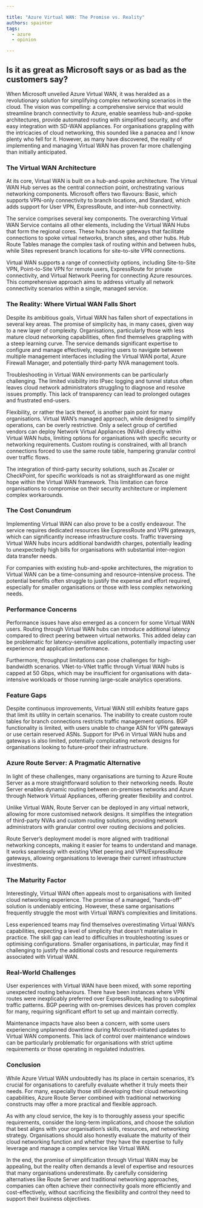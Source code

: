 ```yaml
---

title: "Azure Virtual WAN: The Promise vs. Reality"
authors: spainter
tags:
  - azure
  - opinion

---
```


## Is it as great as Microsoft says or as bad as the customers say?

When Microsoft unveiled Azure Virtual WAN, it was heralded as a revolutionary solution for simplifying complex networking scenarios in the cloud. The vision was compelling: a comprehensive service that would streamline branch connectivity to Azure, enable seamless hub-and-spoke architectures, provide automated routing with simplified security, and offer easy integration with SD-WAN appliances. For organisations grappling with the intricacies of cloud networking, this sounded like a panacea and I know plenty who fell for it. However, as many have discovered, the reality of implementing and managing Virtual WAN has proven far more challenging than initially anticipated.
<!-- truncate -->
### The Virtual WAN Architecture

At its core, Virtual WAN is built on a hub-and-spoke architecture. The Virtual WAN Hub serves as the central connection point, orchestrating various networking components. Microsoft offers two flavours: Basic, which supports VPN-only connectivity to branch locations, and Standard, which adds support for User VPN, ExpressRoute, and inter-hub connectivity.

The service comprises several key components. The overarching Virtual WAN Service contains all other elements, including the Virtual WAN Hubs that form the regional cores. These hubs house gateways that facilitate connections to spoke virtual networks, branch sites, and other hubs. Hub Route Tables manage the complex task of routing within and between hubs, while Sites represent branch locations for site-to-site VPN connections.

Virtual WAN supports a range of connectivity options, including Site-to-Site VPN, Point-to-Site VPN for remote users, ExpressRoute for private connectivity, and Virtual Network Peering for connecting Azure resources. This comprehensive approach aims to address virtually all network connectivity scenarios within a single, managed service.

### The Reality: Where Virtual WAN Falls Short

Despite its ambitious goals, Virtual WAN has fallen short of expectations in several key areas. The promise of simplicity has, in many cases, given way to a new layer of complexity. Organisations, particularly those with less mature cloud networking capabilities, often find themselves grappling with a steep learning curve. The service demands significant expertise to configure and manage effectively, requiring users to navigate between multiple management interfaces including the Virtual WAN portal, Azure Firewall Manager, and potentially third-party NVA management tools.

Troubleshooting in Virtual WAN environments can be particularly challenging. The limited visibility into IPsec logging and tunnel status often leaves cloud network administrators struggling to diagnose and resolve issues promptly. This lack of transparency can lead to prolonged outages and frustrated end-users.

Flexibility, or rather the lack thereof, is another pain point for many organisations. Virtual WAN’s managed approach, while designed to simplify operations, can be overly restrictive. Only a select group of certified vendors can deploy Network Virtual Appliances (NVAs) directly within Virtual WAN hubs, limiting options for organisations with specific security or networking requirements. Custom routing is constrained, with all branch connections forced to use the same route table, hampering granular control over traffic flows.

The integration of third-party security solutions, such as Zscaler or CheckPoint, for specific workloads is not as straightforward as one might hope within the Virtual WAN framework. This limitation can force organisations to compromise on their security architecture or implement complex workarounds.

### The Cost Conundrum

Implementing Virtual WAN can also prove to be a costly endeavour. The service requires dedicated resources like ExpressRoute and VPN gateways, which can significantly increase infrastructure costs. Traffic traversing Virtual WAN hubs incurs additional bandwidth charges, potentially leading to unexpectedly high bills for organisations with substantial inter-region data transfer needs.

For companies with existing hub-and-spoke architectures, the migration to Virtual WAN can be a time-consuming and resource-intensive process. The potential benefits often struggle to justify the expense and effort required, especially for smaller organisations or those with less complex networking needs.

### Performance Concerns

Performance issues have also emerged as a concern for some Virtual WAN users. Routing through Virtual WAN hubs can introduce additional latency compared to direct peering between virtual networks. This added delay can be problematic for latency-sensitive applications, potentially impacting user experience and application performance.

Furthermore, throughput limitations can pose challenges for high-bandwidth scenarios. VNet-to-VNet traffic through Virtual WAN hubs is capped at 50 Gbps, which may be insufficient for organisations with data-intensive workloads or those running large-scale analytics operations.

### Feature Gaps

Despite continuous improvements, Virtual WAN still exhibits feature gaps that limit its utility in certain scenarios. The inability to create custom route tables for branch connections restricts traffic management options. BGP functionality is limited, with users unable to change ASN for VPN gateways or use certain reserved ASNs. Support for IPv6 in Virtual WAN hubs and gateways is also limited, potentially complicating network designs for organisations looking to future-proof their infrastructure.

### Azure Route Server: A Pragmatic Alternative

In light of these challenges, many organisations are turning to Azure Route Server as a more straightforward solution to their networking needs. Route Server enables dynamic routing between on-premises networks and Azure through Network Virtual Appliances, offering greater flexibility and control.

Unlike Virtual WAN, Route Server can be deployed in any virtual network, allowing for more customised network designs. It simplifies the integration of third-party NVAs and custom routing solutions, providing network administrators with granular control over routing decisions and policies.

Route Server’s deployment model is more aligned with traditional networking concepts, making it easier for teams to understand and manage. It works seamlessly with existing VNet peering and VPN/ExpressRoute gateways, allowing organisations to leverage their current infrastructure investments.

### The Maturity Factor

Interestingly, Virtual WAN often appeals most to organisations with limited cloud networking experience. The promise of a managed, “hands-off” solution is undeniably enticing. However, these same organisations frequently struggle the most with Virtual WAN’s complexities and limitations.

Less experienced teams may find themselves overestimating Virtual WAN’s capabilities, expecting a level of simplicity that doesn’t materialise in practice. The skill gap can lead to difficulties in troubleshooting issues or optimising configurations. Smaller organisations, in particular, may find it challenging to justify the additional costs and resource requirements associated with Virtual WAN.

### Real-World Challenges

User experiences with Virtual WAN have been mixed, with some reporting unexpected routing behaviours. There have been instances where VPN routes were inexplicably preferred over ExpressRoute, leading to suboptimal traffic patterns. BGP peering with on-premises devices has proven complex for many, requiring significant effort to set up and maintain correctly.

Maintenance impacts have also been a concern, with some users experiencing unplanned downtime during Microsoft-initiated updates to Virtual WAN components. This lack of control over maintenance windows can be particularly problematic for organisations with strict uptime requirements or those operating in regulated industries.

### Conclusion

While Azure Virtual WAN undoubtedly has its place in certain scenarios, it’s crucial for organisations to carefully evaluate whether it truly meets their needs. For many, especially those still developing their cloud networking capabilities, Azure Route Server combined with traditional networking constructs may offer a more practical and flexible approach.

As with any cloud service, the key is to thoroughly assess your specific requirements, consider the long-term implications, and choose the solution that best aligns with your organisation’s skills, resources, and networking strategy. Organisations should also honestly evaluate the maturity of their cloud networking function and whether they have the expertise to fully leverage and manage a complex service like Virtual WAN.

In the end, the promise of simplification through Virtual WAN may be appealing, but the reality often demands a level of expertise and resources that many organisations underestimate. By carefully considering alternatives like Route Server and traditional networking approaches, companies can often achieve their connectivity goals more efficiently and cost-effectively, without sacrificing the flexibility and control they need to support their business objectives.
